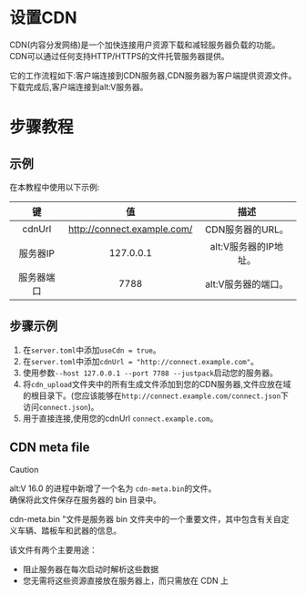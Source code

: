 # 设置CDN 

CDN(内容分发网络)是一个加快连接用户资源下载和减轻服务器负载的功能。CDN可以通过任何支持HTTP/HTTPS的文件托管服务器提供。

它的工作流程如下:客户端连接到CDN服务器,CDN服务器为客户端提供资源文件。下载完成后,客户端连接到alt:V服务器。

# 步骤教程

## 示例

在本教程中使用以下示例:

| 键   |       值        |         描述          | 
| :--: | :-----------: | :-----------------: |  
| cdnUrl  | http://connect.example.com/ | CDN服务器的URL。 |
| 服务器IP   |   127.0.0.1         | alt:V服务器的IP地址。|
| 服务器端口 |   7788                | alt:V服务器的端口。   |

## 步骤示例

1. 在`server.toml`中添加`useCdn = true`。
2. 在`server.toml`中添加`cdnUrl = "http://connect.example.com"`。
3. 使用参数`--host 127.0.0.1 --port 7788 --justpack`启动您的服务器。
4. 将`cdn_upload`文件夹中的所有生成文件添加到您的CDN服务器,文件应放在域的根目录下。(您应该能够在`http://connect.example.com/connect.json`下访问`connect.json`)。 
5. 用于直接连接,使用您的cdnUrl `connect.example.com`。

## CDN meta file

> [!CAUTION]
> alt:V 16.0 的进程中新增了一个名为 `cdn-meta.bin`的文件。\
> 确保将此文件保存在服务器的 bin 目录中。

cdn-meta.bin "文件是服务器 bin 文件夹中的一个重要文件，其中包含有关自定义车辆、踏板车和武器的信息。

该文件有两个主要用途：
- 阻止服务器在每次启动时解析这些数据
- 您无需将这些资源直接放在服务器上，而只需放在 CDN 上
